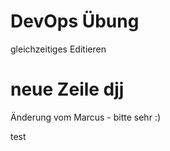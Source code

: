 # DevOps Übung

gleichzeitiges Editieren
# neue Zeile djj

Änderung vom Marcus   - bitte sehr :)

test
